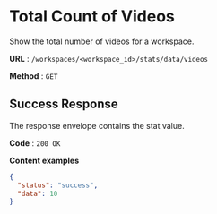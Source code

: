 # Total Count of Videos

Show the total number of videos for a workspace.

**URL** : `/workspaces/<workspace_id>/stats/data/videos`

**Method** : `GET`

## Success Response

The response envelope contains the stat value.

**Code** : `200 OK`

**Content examples**

```json
{
  "status": "success",
  "data": 10
}
```
